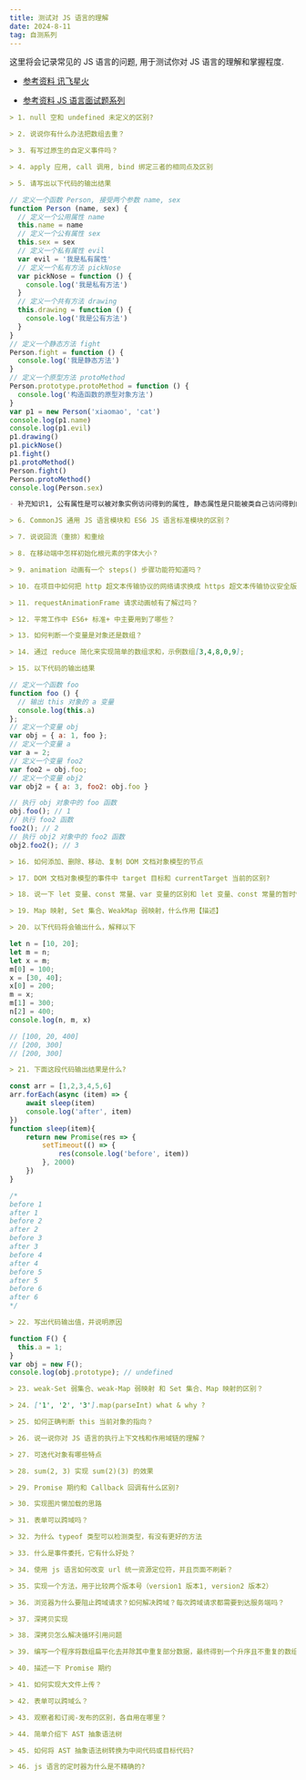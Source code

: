 ```yaml
---
title: 测试对 JS 语言的理解
date: 2024-8-11
tag: 自测系列
---
```

这里将会记录常见的 JS 语言的问题, 用于测试你对 JS 语言的理解和掌握程度.  

- [参考资料 讯飞星火](https://xinghuo.xfyun.cn/desk)

- [参考资料 JS 语言面试题系列](https://cchroot.github.io/interview/pages/interview%20questions/js%E5%9F%BA%E7%A1%80%E9%9D%A2%E8%AF%95%E9%A2%98.html)

``` md
> 1. null 空和 undefined 未定义的区别?
```

``` md
> 2. 说说你有什么办法把数组去重？
```

``` md
> 3. 有写过原生的自定义事件吗？
```

``` md
> 4. apply 应用, call 调用, bind 绑定三者的相同点及区别
```

``` md
> 5. 请写出以下代码的输出结果
```
``` js
// 定义一个函数 Person, 接受两个参数 name, sex
function Person (name, sex) {
  // 定义一个公用属性 name
  this.name = name
  // 定义一个公有属性 sex
  this.sex = sex
  // 定义一个私有属性 evil
  var evil = '我是私有属性'
  // 定义一个私有方法 pickNose
  var pickNose = function () {
    console.log('我是私有方法')
  }
  // 定义一个共有方法 drawing
  this.drawing = function () {
    console.log('我是公有方法')  
  }
}
// 定义一个静态方法 fight
Person.fight = function () {
  console.log('我是静态方法')
}
// 定义一个原型方法 protoMethod
Person.prototype.protoMethod = function () {
  console.log('构造函数的原型对象方法')
}
var p1 = new Person('xiaomao', 'cat')
console.log(p1.name)
console.log(p1.evil)
p1.drawing()
p1.pickNose()
p1.fight()
p1.protoMethod()
Person.fight()
Person.protoMethod()
console.log(Person.sex)
```
``` md
- 补充知识1, 公有属性是可以被对象实例访问得到的属性, 静态属性是只能被类自己访问得到的属性, 而私有属性是只能被类内部访问得到的属性.
```

``` md
> 6. CommonJS 通用 JS 语言模块和 ES6 JS 语言标准模块的区别？
```

``` md
> 7. 说说回流（重排）和重绘
```

``` md
> 8. 在移动端中怎样初始化根元素的字体大小？
```

``` md
> 9. animation 动画有一个 steps() 步骤功能符知道吗？
```

``` md
> 10. 在项目中如何把 http 超文本传输协议的网络请求换成 https 超文本传输协议安全版的网络请求?
```

``` md
> 11. requestAnimationFrame 请求动画帧有了解过吗？
```

``` md
> 12. 平常工作中 ES6+ 标准+ 中主要用到了哪些？
```

``` md
> 13. 如何判断一个变量是对象还是数组？
```

``` md
> 14. 通过 reduce 简化来实现简单的数组求和，示例数组[3,4,8,0,9];
```

``` md
> 15. 以下代码的输出结果
```
``` js
// 定义一个函数 foo
function foo () {
  // 输出 this 对象的 a 变量 
  console.log(this.a)
};
// 定义一个变量 obj
var obj = { a: 1, foo };
// 定义一个变量 a
var a = 2;
// 定义一个变量 foo2
var foo2 = obj.foo;
// 定义一个变量 obj2
var obj2 = { a: 3, foo2: obj.foo }

// 执行 obj 对象中的 foo 函数
obj.foo(); // 1
// 执行 foo2 函数
foo2(); // 2
// 执行 obj2 对象中的 foo2 函数
obj2.foo2(); // 3
```

``` md
> 16. 如何添加、删除、移动、复制 DOM 文档对象模型的节点
```

``` md
> 17. DOM 文档对象模型的事件中 target 目标和 currentTarget 当前的区别?
```

``` md
> 18. 说一下 let 变量、const 常量、var 变量的区别和 let 变量、const 常量的暂时性死区
```

``` md
> 19. Map 映射, Set 集合、WeakMap 弱映射，什么作用【描述】
```

``` md
> 20. 以下代码将会输出什么，解释以下
```
``` js
let n = [10, 20];
let m = n;
let x = m;
m[0] = 100;
x = [30, 40];
x[0] = 200;
m = x;
m[1] = 300;
n[2] = 400;
console.log(n, m, x) 

// [100, 20, 400]
// [200, 300]
// [200, 300]
```

``` md
> 21. 下面这段代码输出结果是什么?
```
``` js
const arr = [1,2,3,4,5,6]
arr.forEach(async (item) => {
    await sleep(item)
    console.log('after', item)
})
function sleep(item){
    return new Promise(res => {
        setTimeout(() => {
            res(console.log('before', item))
        }, 2000)
    })
}

/*
before 1
after 1
before 2
after 2
before 3
after 3
before 4
after 4
before 5
after 5
before 6
after 6
*/
```

``` md
> 22. 写出代码输出值，并说明原因
```
``` js
function F() {
  this.a = 1;
}
var obj = new F();
console.log(obj.prototype); // undefined
```

``` md
> 23. weak-Set 弱集合、weak-Map 弱映射 和 Set 集合、Map 映射的区别？
```

``` md
> 24. ['1', '2', '3'].map(parseInt) what & why ?
```

``` md
> 25. 如何正确判断 this 当前对象的指向？
```

``` md
> 26. 说一说你对 JS 语言的执行上下文栈和作用域链的理解？
```

``` md
> 27. 可迭代对象有哪些特点
```

``` md
> 28. sum(2, 3) 实现 sum(2)(3) 的效果
```

``` md
> 29. Promise 期约和 Callback 回调有什么区别?
```

``` md
> 30. 实现图片懒加载的思路
```

``` md
> 31. 表单可以跨域吗？
```

``` md
> 32. 为什么 typeof 类型可以检测类型，有没有更好的方法
```

``` md
> 33. 什么是事件委托，它有什么好处？
```

``` md
> 34. 使用 js 语言如何改变 url 统一资源定位符，并且页面不刷新？
```

``` md
> 35. 实现一个方法，用于比较两个版本号（version1 版本1, version2 版本2）
```

``` md
> 36. 浏览器为什么要阻止跨域请求？如何解决跨域？每次跨域请求都需要到达服务端吗？
```

``` md
> 37. 深拷贝实现
```

``` md
> 38. 深拷贝怎么解决循环引用问题
```

``` md
> 39. 编写一个程序将数组扁平化去并除其中重复部分数据，最终得到一个升序且不重复的数组
```

``` md
> 40. 描述一下 Promise 期约
```

``` md
> 41. 如何实现大文件上传？
```

``` md
> 42. 表单可以跨域么？
```

``` md
> 43. 观察者和订阅-发布的区别，各⾃⽤在哪⾥？
```

``` md
> 44. 简单介绍下 AST 抽象语法树
```

``` md
> 45. 如何将 AST 抽象语法树转换为中间代码或目标代码?
```

``` md
> 46. js 语言的定时器为什么是不精确的?
```